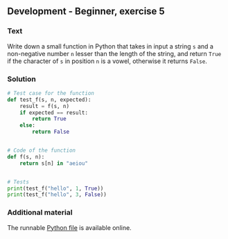 ## Development - Beginner, exercise 5

### Text
Write down a small function in Python that takes in input a string `s` and a non-negative number `n` lesser than the length of the string, and return `True` if the character of `s` in position `n` is a vowel, otherwise it returns `False`.

### Solution
```python
# Test case for the function
def test_f(s, n, expected):
    result = f(s, n)
    if expected == result:
        return True
    else:
        return False


# Code of the function
def f(s, n):
    return s[n] in "aeiou"


# Tests
print(test_f("hello", 1, True))
print(test_f("hello", 3, False))
``` 

### Additional material
The runnable [Python file](exercise_5.py) is available online.
